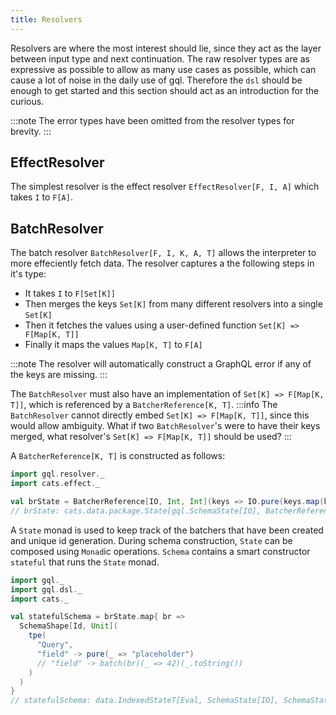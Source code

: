 ```yaml
---
title: Resolvers
---
```

Resolvers are where the most interest should lie, since they act as the layer between input type and next continuation.
The raw resolver types are as expressive as possible to allow as many use cases as possible, which can cause a lot of noise in the daily use of gql.
Therefore the `dsl` should be enough to get started and this section should act as an introduction for the curious.

:::note
The error types have been omitted from the resolver types for brevity.
:::

## EffectResolver
The simplest resolver is the effect resolver `EffectResolver[F, I, A]` which takes `I` to `F[A]`.

## BatchResolver
The batch resolver `BatchResolver[F, I, K, A, T]` allows the interpreter to more effeciently fetch data.
The resolver captures a the following steps in it's type:
 - It takes `I` to `F[Set[K]]`
 - Then merges the keys `Set[K]` from many different resolvers into a single `Set[K]`
 - Then it fetches the values using a user-defined function `Set[K] => F[Map[K, T]]`
 - Finally it maps the values `Map[K, T]` to `F[A]`

:::note
The resolver will automatically construct a GraphQL error if any of the keys are missing.
:::
 
The `BatchResolver` must also have an implementation of `Set[K] => F[Map[K, T]]`, which is referenced by a `BatcherReference[K, T]`.
:::info
The `BatchResolver` cannot directly embed `Set[K] => F[Map[K, T]]`, since this would allow ambiguity.
What if two `BatchResolver`'s were to have their keys merged, what resolver's `Set[K] => F[Map[K, T]]` should be used?
:::

A `BatcherReference[K, T]` is constructed as follows:
```scala
import gql.resolver._
import cats.effect._

val brState = BatcherReference[IO, Int, Int](keys => IO.pure(keys.map(k => k -> k).toMap))
// brState: cats.data.package.State[gql.SchemaState[IO], BatcherReference[Int, Int]] = cats.data.IndexedStateT@5556a9b1
```
A `State` monad is used to keep track of the batchers that have been created and unique id generation.
During schema construction, `State` can be composed using `Monad`ic operations.
`Schema` contains a smart constructor `stateful` that runs the `State` monad.
```scala
import gql._
import gql.dsl._
import cats._

val statefulSchema = brState.map{ br =>
  SchemaShape[Id, Unit](
    tpe(
      "Query",
      "field" -> pure(_ => "placeholder")
      // "field" -> batch(br)(_ => 42)(_.toString())
    )
  )
}
// statefulSchema: data.IndexedStateT[Eval, SchemaState[IO], SchemaState[IO], SchemaShape[Id, Unit]] = cats.data.IndexedStateT@3164e7da
```
